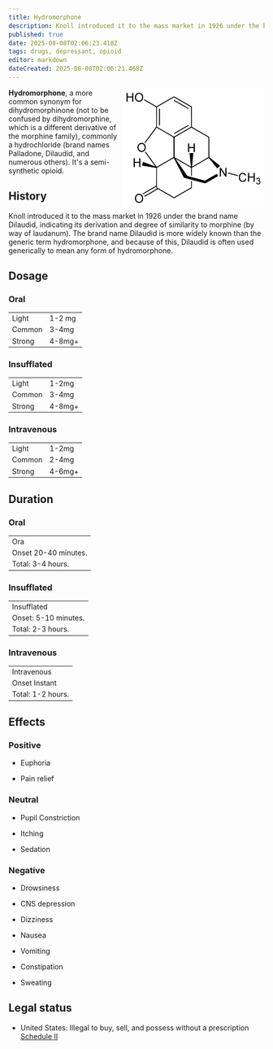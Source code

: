 ```yaml
---
title: Hydromorphone
description: Knoll introduced it to the mass market in 1926 under the brand name Dilaudid, indicating its derivation and degree of similarity to morphine (by way of...
published: true
date: 2025-08-08T02:06:23.418Z
tags: drugs, depressant, opioid
editor: markdown
dateCreated: 2025-08-08T02:06:21.468Z
---
```


<img src="2000px-hydromorphone_-_hydromorphon.svg.png" width="280" align="right">

**Hydromorphone**, a more common synonym for dihydromorphinone (not to be confused by dihydromorphine, which is a different derivative of the morphine family), commonly a hydrochloride (brand names Palladone, Dilaudid, and numerous others). It's a semi-synthetic opioid.

## History

Knoll introduced it to the mass market in 1926 under the brand name Dilaudid, indicating its derivation and degree of similarity to morphine (by way of laudanum). The brand name Dilaudid is more widely known than the generic term hydromorphone, and because of this, Dilaudid is often used generically to mean any form of hydromorphone.

## Dosage

### Oral
| | |
|---|---|
| Light | 1-2 mg |
| Common | 3-4mg |
| Strong | 4-8mg+ |

### Insufflated
| | |
|---|---|
| Light | 1-2mg |
| Common | 3-4mg |
| Strong | 4-8mg+ |

### Intravenous
| | |
|---|---|
| Light | 1-2mg |
| Common | 2-4mg |
| Strong | 4-6mg+ |

## Duration

### Oral

| |
|---|
| Ora |
| Onset 20-40 minutes. |
| Total: 3-4 hours. |

### Insufflated

| |
|---|
| Insufflated |
| Onset: 5-10 minutes. |
| Total: 2-3 hours. |

### Intravenous

| |
|---|
| Intravenous |
| Onset Instant |
| Total: 1-2 hours. |

## Effects

### Positive

* Euphoria

* Pain relief

### Neutral

* Pupil Constriction

* Itching

* Sedation

### Negative

* Drowsiness

* CNS depression

* Dizziness

* Nausea

* Vomiting

* Constipation

* Sweating

## Legal status

* United States: Illegal to buy, sell, and possess without a prescription [Schedule II](http://www.justice.gov/dea/druginfo/ds.shtml)